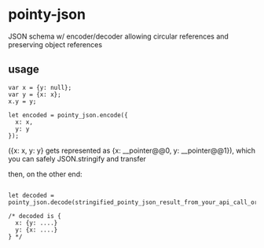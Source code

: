 # pointy-json
JSON schema w/ encoder/decoder allowing circular references and preserving object references


## usage

```
var x = {y: null};
var y = {x: x};
x.y = y;

let encoded = pointy_json.encode({
  x: x,
  y: y
});
```

({x: x, y: y} gets represented as {x: __pointer@@0, y: __pointer@@1}), which you can safely JSON.stringify and transfer

then, on the other end:

```

let decoded = pointy_json.decode(stringified_pointy_json_result_from_your_api_call_or_whatever);

/* decoded is {
  x: {y: ....}
  y: {x: ....}
} */
```
